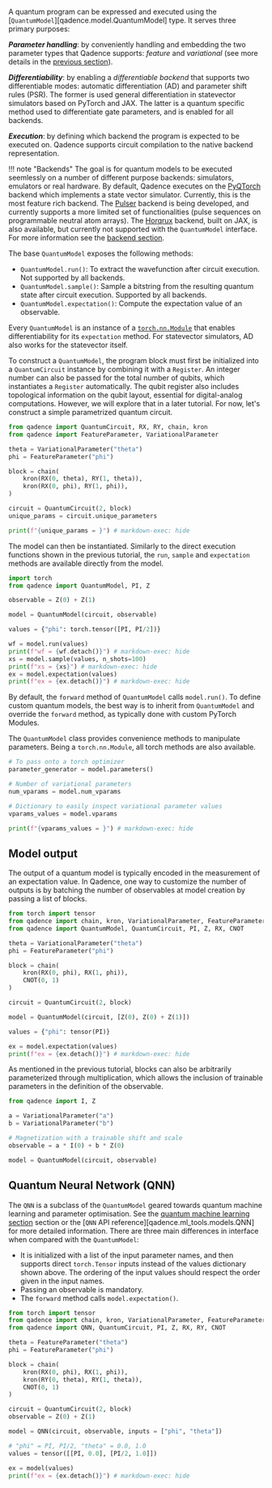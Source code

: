 A quantum program can be expressed and executed using the [`QuantumModel`][qadence.model.QuantumModel] type.
It serves three primary purposes:

_**Parameter handling**_: by conveniently handling and embedding the two parameter types that Qadence supports:
*feature* and *variational* (see more details in the [previous section](parameters.md)).

_**Differentiability**_: by enabling a *differentiable backend* that supports two differentiable modes: automatic differentiation (AD) and parameter shift rules (PSR). The former is used general differentiation in statevector simulators based on PyTorch and JAX. The latter is a quantum specific method used to differentiate gate parameters, and is enabled for all backends.

_**Execution**_: by defining which backend the program is expected to be executed on. Qadence supports circuit compilation to the native backend representation.

!!! note "Backends"
    The goal is for quantum models to be executed seemlessly on a number of different purpose backends: simulators, emulators or real hardware.
    By default, Qadence executes on the [PyQTorch](https://github.com/pasqal-io/PyQ) backend which implements a state vector simulator. Currently, this is the most feature rich backend. The [Pulser](https://pulser.readthedocs.io/en/stable/)
    backend is being developed, and currently supports a more limited set of functionalities (pulse sequences on programmable neutral atom arrays). The [Horqrux](https://github.com/pasqal-io/horqrux/) backend, built on JAX, is also available, but currently not supported with the `QuantumModel` interface. For more information see the [backend section](backends.md).

The base `QuantumModel` exposes the following methods:

* `QuantumModel.run()`: To extract the wavefunction after circuit execution. Not supported by all backends.
* `QuantumModel.sample()`: Sample a bitstring from the resulting quantum state after circuit execution. Supported by all backends.
* `QuantumModel.expectation()`: Compute the expectation value of an observable.

Every `QuantumModel` is an instance of a [`torch.nn.Module`](https://pytorch.org/docs/stable/generated/torch.nn.Module.html) that enables differentiability for its `expectation` method. For statevector simulators, AD also works for the statevector itself.

To construct a `QuantumModel`, the program block must first be initialized into a `QuantumCircuit` instance by combining it with a `Register`. An integer number can also be passed for the total number of qubits, which instantiates a `Register` automatically. The qubit register also includes topological information on the qubit layout, essential for digital-analog computations. However, we will explore that in a later tutorial. For now, let's construct a simple parametrized quantum circuit.

```python exec="on" source="material-block" result="json" session="quantum-model"
from qadence import QuantumCircuit, RX, RY, chain, kron
from qadence import FeatureParameter, VariationalParameter

theta = VariationalParameter("theta")
phi = FeatureParameter("phi")

block = chain(
    kron(RX(0, theta), RY(1, theta)),
    kron(RX(0, phi), RY(1, phi)),
)

circuit = QuantumCircuit(2, block)
unique_params = circuit.unique_parameters

print(f"{unique_params = }") # markdown-exec: hide
```

The model can then be instantiated. Similarly to the direct execution functions shown in the previous tutorial, the `run`, `sample` and `expectation` methods are available directly from the model.

```python exec="on" source="material-block" result="json" session="quantum-model"
import torch
from qadence import QuantumModel, PI, Z

observable = Z(0) + Z(1)

model = QuantumModel(circuit, observable)

values = {"phi": torch.tensor([PI, PI/2])}

wf = model.run(values)
print(f"wf = {wf.detach()}") # markdown-exec: hide
xs = model.sample(values, n_shots=100)
print(f"xs = {xs}") # markdown-exec: hide
ex = model.expectation(values)
print(f"ex = {ex.detach()}") # markdown-exec: hide
```

By default, the `forward` method of `QuantumModel` calls `model.run()`. To define custom quantum models, the best way is to inherit from `QuantumModel` and override the `forward` method, as typically done with custom PyTorch Modules.

The `QuantumModel` class provides convenience methods to manipulate parameters. Being a `torch.nn.Module`, all torch methods are also available.

```python exec="on" source="material-block" result="json" session="quantum-model"
# To pass onto a torch optimizer
parameter_generator = model.parameters()

# Number of variational parameters
num_vparams = model.num_vparams

# Dictionary to easily inspect variational parameter values
vparams_values = model.vparams

print(f"{vparams_values = }") # markdown-exec: hide
```

## Model output

The output of a quantum model is typically encoded in the measurement of an expectation value. In Qadence, one way to customize the number of outputs is by batching the number of observables at model creation by passing a list of blocks.

```python exec="on" source="material-block" result="json" session="output"
from torch import tensor
from qadence import chain, kron, VariationalParameter, FeatureParameter
from qadence import QuantumModel, QuantumCircuit, PI, Z, RX, CNOT

theta = VariationalParameter("theta")
phi = FeatureParameter("phi")

block = chain(
    kron(RX(0, phi), RX(1, phi)),
    CNOT(0, 1)
)

circuit = QuantumCircuit(2, block)

model = QuantumModel(circuit, [Z(0), Z(0) + Z(1)])

values = {"phi": tensor(PI)}

ex = model.expectation(values)
print(f"ex = {ex.detach()}") # markdown-exec: hide
```

As mentioned in the previous tutorial, blocks can also be arbitrarily parameterized through multiplication, which allows the inclusion of trainable parameters in the definition of the observable.

```python exec="on" source="material-block" session="output"
from qadence import I, Z

a = VariationalParameter("a")
b = VariationalParameter("b")

# Magnetization with a trainable shift and scale
observable = a * I(0) + b * Z(0)

model = QuantumModel(circuit, observable)
```

## Quantum Neural Network (QNN)

The `QNN` is a subclass of the `QuantumModel` geared towards quantum machine learning and parameter optimisation. See the
[quantum machine learning section](../tutorials/qml/index.md) section or the [`QNN` API reference][qadence.ml_tools.models.QNN] for more detailed
information. There are three main differences in interface when compared with the `QuantumModel`:

- It is initialized with a list of the input parameter names, and then supports direct `torch.Tensor` inputs instead of the values dictionary shown above. The ordering of the input values should respect the order given in the input names.
- Passing an observable is mandatory.
- The `forward` method calls `model.expectation()`.

```python exec="on" source="material-block" result="json"
from torch import tensor
from qadence import chain, kron, VariationalParameter, FeatureParameter
from qadence import QNN, QuantumCircuit, PI, Z, RX, RY, CNOT

theta = FeatureParameter("theta")
phi = FeatureParameter("phi")

block = chain(
    kron(RX(0, phi), RX(1, phi)),
    kron(RY(0, theta), RY(1, theta)),
    CNOT(0, 1)
)

circuit = QuantumCircuit(2, block)
observable = Z(0) + Z(1)

model = QNN(circuit, observable, inputs = ["phi", "theta"])

# "phi" = PI, PI/2, "theta" = 0.0, 1.0
values = tensor([[PI, 0.0], [PI/2, 1.0]])

ex = model(values)
print(f"ex = {ex.detach()}") # markdown-exec: hide
```
